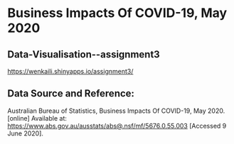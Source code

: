 # Business Impacts Of COVID-19, May 2020
## Data-Visualisation--assignment3<br />
https://wenkaili.shinyapps.io/assignment3/<br />

## Data Source and Reference: <br />
Australian Bureau of Statistics, Business Impacts Of COVID-19, May 2020. [online] Available at: <https://www.abs.gov.au/ausstats/abs@.nsf/mf/5676.0.55.003> [Accessed 9 June 2020].
